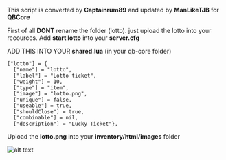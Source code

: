 This script is converted by **Captainrum89** and updated by **ManLikeTJB** for **QBCore**

First of all **DONT** rename the folder (lotto).
just upload the lotto into your recources.
Add **start lotto** into your **server.cfg**

ADD THIS INTO YOUR **shared.lua** (in your qb-core folder)

```
["lotto"] = {
  ["name"] = "lotto",
  ["label"] = "Lotto ticket",
  ["weight"] = 10,
  ["type"] = "item", 
  ["image"] = "lotto.png",
  ["unique"] = false, 
  ["useable"] = true, 
  ["shouldClose"] = true,  
  ["combinable"] = nil,  
  ["description"] = "Lucky Ticket"},
 ```


Upload the **lotto.png**  into your **inventory/html/images** folder

![alt text](file:///C:/Users/ManLi/Videos/Lotto_Win.gif)
